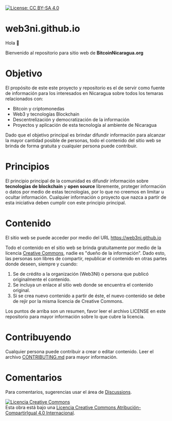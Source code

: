 [![License: CC BY-SA 4.0](https://img.shields.io/badge/License-CC_BY--SA_4.0-lightgrey.svg)](https://creativecommons.org/licenses/by-sa/4.0/)

# web3ni.github.io
Hola 👋 

Bienvenido al repositorio para sitio web de **BitcoinNicaragua.org**  

# Objetivo
El propósito de este este proyecto y repositorio es el de servir como fuente de información para los interesados en Nicaragua sobre todos los temaras relacionados con:
- Bitcoin y criptomonedas 
- Web3 y tecnologías Blockchain
- Descentrelización y democratización de la información
- Proyectos y aplicación de esta tecnología al ambiente de Nicaragua

Dado que el objetivo principal es brindar difundir información para alcanzar la mayor cantidad posible de personas, todo el contenido del sitio web se brinda de forma gratuita y cualquier persona puede contribuir.

# Principios
El principio principal de la comunidad es difundir información sobre **tecnologías de blockchain** y **open source** libremente, proteger información o datos por medio de estas tecnologías, por lo que no creemos en limitar u ocultar información. Cualquier información o proyecto que nazca a partir de esta iniciativa deben cumplir con este principio principal.

# Contenido
El sitio web se puede acceder por medio del URL https://web3ni.github.io

Todo el contenido en el sitio web se brinda gratuitamente por medio de la licencia [Creative Commons](LICENSE),  nadie es "dueño de la información". Dado esto, las personas son libres de compartir, republicar el contenido en otras partes donde deseen, siempre y cuando:
1. Se de crédito a la organización (Web3NI) o persona que publicó originalmente el contenido.
2. Se incluya un enlace al sitio web donde se encuentra el contenido original.
3. Si se crea nuevo contenido a partir de éste, el nuevo contenido se debe de rejir por la misma licencia de Creative Commons.

Los puntos de arriba son un resumen, favor leer el archivo LICENSE en este repositorio para mayor información sobre lo que cubre la licencia.

# Contribuyendo
Cualquier persona puede contribuir a crear o editar contenido. Leer el archivo [CONTRIBUTING.md](CONTRIBUTING.md) para mayor información.

# Comentarios
Para comentarios, sugerencias usar el área de [Discussions](https://github.com/Web3NI/web3ni.github.io/discussions).


<a rel="license" href="http://creativecommons.org/licenses/by-sa/4.0/"><img alt="Licencia Creative Commons" style="border-width:0" src="https://i.creativecommons.org/l/by-sa/4.0/88x31.png" /></a><br />Esta obra está bajo una <a rel="license" href="http://creativecommons.org/licenses/by-sa/4.0/deed.es">Licencia Creative Commons Atribución-CompartirIgual 4.0 Internacional</a>.
